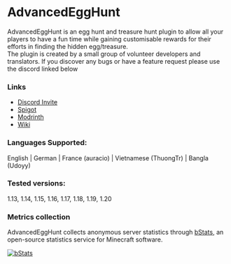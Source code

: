 # AdvancedEggHunt
AdvancedEggHunt is an egg hunt and treasure hunt plugin to allow all your players to have a fun time while gaining customisable rewards for their efforts in finding the hidden egg/treasure. \
The plugin is created by a small group of volunteer developers and translators.
If you discover any bugs or have a feature request please use the discord linked below

### Links
* [Discord Invite](https://discord.gg/7x2fzYKucZ)
* [Spigot](https://www.spigotmc.org/resources/advancedegghunt.109085/)
* [Modrinth](https://modrinth.com/plugin/advancedegghunt)
* [Wiki](https://github.com/TheRedEnd2000/AdvancedEggHunt/wiki)

### Languages Supported:
English | German | France (auracio) | Vietnamese (ThuongTr) | Bangla (Udoyy)

### Tested versions:
1.13, 1.14, 1.15, 1.16, 1.17, 1.18, 1.19, 1.20

### Metrics collection
AdvancedEggHunt collects anonymous server statistics through [bStats](https://bstats.org/), an open-source statistics service for Minecraft software.

[![bStats](https://bstats.org/signatures/bukkit/advancedegghunt.svg)](https://bstats.org/plugin/bukkit/AdvancedEggHunt/19495)